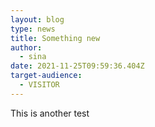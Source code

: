 ```yaml
---
layout: blog
type: news
title: Something new
author:
  - sina
date: 2021-11-25T09:59:36.404Z
target-audience:
  - VISITOR
---
```

This is another test